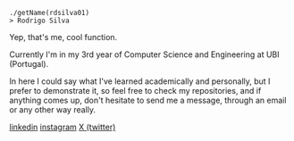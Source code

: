     ./getName(rdsilva01)
    > Rodrigo Silva

Yep, that's me, cool function.

Currently I'm in my 3rd year of Computer Science and Engineering at UBI (Portugal).

In here I could say what I've learned academically and personally, but I prefer to demonstrate it, so feel free to check my repositories, and if anything comes up, don't hesitate to send me a message, through an email or any other way really.

[linkedin](https://www.linkedin.com/in/rodrigo-silva-455b291bb/)
[instagram](https://www.instagram.com/rodrids01/)
[X (twitter)](https://www.twitter.com/rodrids_/)
